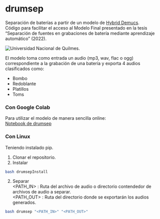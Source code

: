 # drumsep
Separación de baterías a partir de un modelo de [Hybrid Demucs](https://github.com/facebookresearch/demucs). <br />
Código para facilitar el acceso al Modelo Final presentado en la tesis “Separación de fuentes  en grabaciones de batería mediante aprendizaje automático” (2022).

<p align="left">
<img src="https://euda.unq.edu.ar/wp-content/uploads/2021/05/logos-UNQ-265x65-1.png" alt="Universidad Nacional de Quilmes.">
</p>

El modelo toma como entrada un audio (mp3, wav, flac o ogg) correspondiente a la grabación de una batería y exporta 4 audios clasificados como:
* Bombo
* Redoblante
* Platillos
* Toms

### Con Google Colab
Para utilizar el modelo de manera sencilla online: <br />
[Notebook de drumsep](https://colab.research.google.com/drive/14uxUczAYP9EUZLZmA_uWv5I_mDU7iqJS?usp=sharing)

### Con Linux
Teniendo instalado pip. <br />
  1. Clonar el repositorio.
  2. Instalar
```bash
bash drumsepInstall
```
  2. Separar <br />
  <PATH_IN> : Ruta del archivo de audio o directorio contendedor de archivos de audio a separar. <br />
  <PATH_OUT> : Ruta del directorio donde se exportarán los audios generados. <br />
```bash
bash drumsep "<PATH_IN>" "<PATH_OUT>"
```

